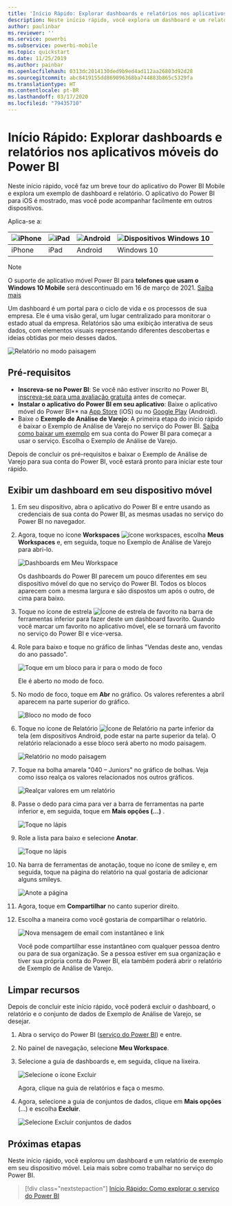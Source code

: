```yaml
---
title: 'Início Rápido: Explorar dashboards e relatórios nos aplicativos móveis'
description: Neste início rápido, você explora um dashboard e um relatório de exemplo nos aplicativos móveis do Power BI.
author: paulinbar
ms.reviewer: ''
ms.service: powerbi
ms.subservice: powerbi-mobile
ms.topic: quickstart
ms.date: 11/25/2019
ms.author: painbar
ms.openlocfilehash: 0313dc2014130ded9b9ed4ad112aa26803d92d28
ms.sourcegitcommit: abc8419155dd869096368ba744883b865c5329fa
ms.translationtype: HT
ms.contentlocale: pt-BR
ms.lasthandoff: 03/17/2020
ms.locfileid: "79435710"
---
```

# <a name="quickstart-explore-dashboards-and-reports-in-the-power-bi-mobile-apps"></a>Início Rápido: Explorar dashboards e relatórios nos aplicativos móveis do Power BI
Neste início rápido, você faz um breve tour do aplicativo do Power BI Mobile e explora um exemplo de dashboard e relatório. O aplicativo do Power BI para iOS é mostrado, mas você pode acompanhar facilmente em outros dispositivos.

Aplica-se a:

| ![iPhone](./media/mobile-apps-quickstart-view-dashboard-report/iphone-logo-30-px.png) | ![iPad](./media/mobile-apps-quickstart-view-dashboard-report/ipad-logo-30-px.png) | ![Android](./media/mobile-apps-quickstart-view-dashboard-report/android-logo-30-px.png) | ![Dispositivos Windows 10](./media/mobile-apps-quickstart-view-dashboard-report/win-10-logo-30-px.png) |
|:--- |:--- |:--- |:--- |
| iPhone | iPad | Android | Windows 10 |

>[!NOTE]
>O suporte de aplicativo móvel Power BI para **telefones que usam o Windows 10 Mobile** será descontinuado em 16 de março de 2021. [Saiba mais](https://go.microsoft.com/fwlink/?linkid=2121400)

Um dashboard é um portal para o ciclo de vida e os processos de sua empresa. Ele é uma visão geral, um lugar centralizado para monitorar o estado atual da empresa. Relatórios são uma exibição interativa de seus dados, com elementos visuais representando diferentes descobertas e ideias obtidas por meio desses dados. 

![Relatório no modo paisagem](././media/mobile-apps-quickstart-view-dashboard-report/power-bi-android-quickstart-report.png)

## <a name="prerequisites"></a>Pré-requisitos

* **Inscreva-se no Power BI**: Se você não estiver inscrito no Power BI, [inscreva-se para uma avaliação gratuita](https://app.powerbi.com/signupredirect?pbi_source=web) antes de começar.
* **Instalar o aplicativo do Power BI em seu aplicativo**: Baixe o aplicativo móvel do Power BI** na [App Store](https://apps.apple.com/app/microsoft-power-bi/id929738808) (iOS) ou no [Google Play](https://play.google.com/store/apps/details?id=com.microsoft.powerbim&amp;amp;clcid=0x409) (Android).
* Baixe o **Exemplo de Análise de Varejo**: A primeira etapa do início rápido é baixar o Exemplo de Análise de Varejo no serviço do Power BI. [Saiba como baixar um exemplo](./mobile-apps-download-samples.md) em sua conta do Power BI para começar a usar o serviço. Escolha o Exemplo de Análise de Varejo.

Depois de concluir os pré-requisitos e baixar o Exemplo de Análise de Varejo para sua conta do Power BI, você estará pronto para iniciar este tour rápido.

## <a name="view-a-dashboard-on-your-mobile-device"></a>Exibir um dashboard em seu dispositivo móvel
1. Em seu dispositivo, abra o aplicativo do Power BI e entre usando as credenciais de sua conta do Power BI, as mesmas usadas no serviço do Power BI no navegador.
 
1. Agora, toque no ícone **Workspaces** ![ícone workspaces](./media/mobile-apps-quickstart-view-dashboard-report/power-bi-iphone-workspaces-button.png), escolha **Meus Workspaces** e, em seguida, toque no Exemplo de Análise de Varejo para abri-lo.

    ![Dashboards em Meu Workspace](./media/mobile-apps-quickstart-view-dashboard-report/power-bi-android-quickstart-dashboard.png)
   
    Os dashboards do Power BI parecem um pouco diferentes em seu dispositivo móvel do que no serviço do Power BI. Todos os blocos aparecem com a mesma largura e são dispostos um após o outro, de cima para baixo.

5. Toque no ícone de estrela ![Ícone de estrela de favorito](./media/mobile-apps-quickstart-view-dashboard-report/power-bi-android-quickstart-favorite-icon.png) na barra de ferramentas inferior para fazer deste um dashboard favorito. Quando você marcar um favorito no aplicativo móvel, ele se tornará um favorito no serviço do Power BI e vice-versa.

6. Role para baixo e toque no gráfico de linhas "Vendas deste ano, vendas do ano passado".

    ![Toque em um bloco para ir para o modo de foco](./media/mobile-apps-quickstart-view-dashboard-report/power-bi-android-quickstart-tap-tile-fave.png)

    Ele é aberto no modo de foco.

7. No modo de foco, toque em **Abr** no gráfico. Os valores referentes a abril aparecem na parte superior do gráfico.

    ![Bloco no modo de foco](./media/mobile-apps-quickstart-view-dashboard-report/power-bi-android-quickstart-tile-focus.png)

8. Toque no ícone de Relatório ![Ícone de Relatório](./media/mobile-apps-quickstart-view-dashboard-report/power-bi-android-quickstart-report-icon.png) na parte inferior da tela (em dispositivos Android, pode estar na parte superior da tela). O relatório relacionado a esse bloco será aberto no modo paisagem.

    ![Relatório no modo paisagem](././media/mobile-apps-quickstart-view-dashboard-report/power-bi-android-quickstart-report.png)

9. Toque na bolha amarela "040 – Juniors" no gráfico de bolhas. Veja como isso realça os valores relacionados nos outros gráficos. 

    ![Realçar valores em um relatório](./media/mobile-apps-quickstart-view-dashboard-report/power-bi-android-quickstart-cross-highlight.png)

10. Passe o dedo para cima para ver a barra de ferramentas na parte inferior e, em seguida, toque em **Mais opções (…)** .

    ![Toque no lápis](./media/mobile-apps-quickstart-view-dashboard-report/power-bi-android-quickstart-tap-pencil.png)


11. Role a lista para baixo e selecione **Anotar**.

    ![Toque no lápis](./media/mobile-apps-quickstart-view-dashboard-report/power-bi-android-quickstart-tap-pencil2.png)

12. Na barra de ferramentas de anotação, toque no ícone de smiley e, em seguida, toque na página do relatório na qual gostaria de adicionar alguns smileys.
 
    ![Anote a página](./media/mobile-apps-quickstart-view-dashboard-report/power-bi-android-quickstart-annotate.png)

13. Agora, toque em **Compartilhar** no canto superior direito.

14. Escolha a maneira como você gostaria de compartilhar o relatório.  

    ![Nova mensagem de email com instantâneo e link](./media/mobile-apps-quickstart-view-dashboard-report/power-bi-android-quickstart-send-snapshot.png)

    Você pode compartilhar esse instantâneo com qualquer pessoa dentro ou para de sua organização. Se a pessoa estiver em sua organização e tiver sua própria conta do Power BI, ela também poderá abrir o relatório de Exemplo de Análise de Varejo.

## <a name="clean-up-resources"></a>Limpar recursos

Depois de concluir este início rápido, você poderá excluir o dashboard, o relatório e o conjunto de dados de Exemplo de Análise de Varejo, se desejar.

1. Abra o serviço do Power BI ([serviço do Power BI](https://app.powerbi.com)) e entre.

2. No painel de navegação, selecione **Meu Workspace**.

3. Selecione a guia de dashboards e, em seguida, clique na lixeira.

    ![Selecione o ícone Excluir](./media/mobile-apps-quickstart-view-dashboard-report/power-bi-android-quickstart-delete-retail.png)

    Agora, clique na guia de relatórios e faça o mesmo.

4. Agora, selecione a guia de conjuntos de dados, clique em **Mais opções** (…) e escolha **Excluir**. 


    ![Selecione Excluir conjuntos de dados](./media/mobile-apps-quickstart-view-dashboard-report/power-bi-android-quickstart-delete-retail-datasets.png)

## <a name="next-steps"></a>Próximas etapas

Neste início rápido, você explorou um dashboard e um relatório de exemplo em seu dispositivo móvel. Leia mais sobre como trabalhar no serviço do Power BI. 

> [!div class="nextstepaction"]
> [Início Rápido: Como explorar o serviço do Power BI](../end-user-experience.md)

